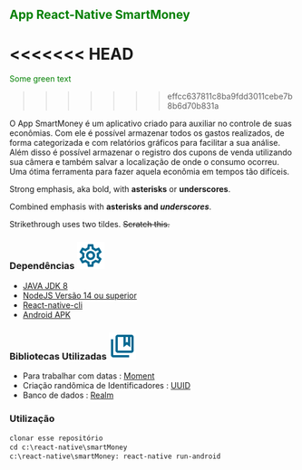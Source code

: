 ## <span style="color:green;"> App React-Native SmartMoney </span>
<<<<<<< HEAD
=======

<span style="color: green"> Some green text </span>
>>>>>>> effcc637811c8ba9fdd3011cebe7b8b6d70b831a

O App SmartMoney é um aplicativo criado para auxiliar no controle de suas econômias. Com ele é possível armazenar todos os gastos realizados, de forma categorizada e com relatórios gráficos para facilitar a sua análise. Além disso é possível armazenar o registro dos cupons de venda utilizando sua câmera e também salvar a localização de onde o consumo ocorreu. Uma ótima ferramenta para fazer aquela econômia em tempos tão difíceis. 

Strong emphasis, aka bold, with **asterisks** or __underscores__.

Combined emphasis with **asterisks and _underscores_**.

Strikethrough uses two tildes. ~~Scratch this.~~


### Dependências <img src="settings_black_24dp.svg">

* [JAVA JDK 8]('https://www.oracle.com/br/java/technologies/javase-downloads.html')
* [NodeJS Versão 14 ou superior](https://nodejs.org/en/download/)
* [React-native-cli]('https://reactnative.dev/docs/getting-started')
* [Android APK]('https://developer.android.com/studio')


### Bibliotecas Utilizadas <img src="collections_bookmark_black_24dp.svg">
* Para trabalhar com datas : [Moment]("https://momentjs.com") 
* Criação randômica de Identificadores : [UUID]("https://www.npmjs.com/package/uuid")
* Banco de dados : [Realm]("https://docs.mongodb.com/realm/sdk/") 

### Utilização 

```
clonar esse repositório
cd c:\react-native\smartMoney
c:\react-native\smartMoney: react-native run-android
```


